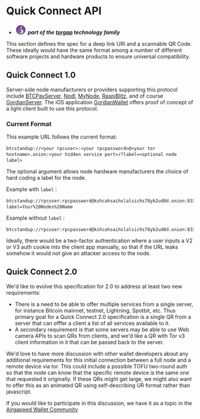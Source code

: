 # Quick Connect API

* <img src="https://raw.githubusercontent.com/BlockchainCommons/torgap/master/images/logos/torgap.png" width=30 valign="bottom"> ***part of the [torgap](https://github.com/BlockchainCommons/torgap/blob/master/README.md) technology family***

This section defines the spec for a deep link URI and a scannable QR Code. These ideally would have the same format among a number of different software projects and hardware products to ensure universal compatibility.

## Quick Connect 1.0

Server-side node manufacturers or providers supporting this protocol include [BTCPayServer](https://btcpayserver.org), [Nodl](https://www.nodl.it/), [MyNode](http://www.mynodebtc.com), [RaspiBlitz](https://github.com/rootzoll/raspiblitz), and of course [GordianServer](https://github.com/BlockchainCommons/GordianServer-macOS). The iOS application [GordianWallet](https://github.com/BlockchainCommons/GordianWallet-iOS) offers proof of concept of a light client built to use this protocol.

### Current Format

This example URL follows the current format:

```
btcstandup://<your rpcuser>:<your rpcpassword>@<your tor hostname>.onion:<your hidden service port>/?label=<optional node label>
```

The optional argument allows node hardware manufacturers the choice of hard coding a label for the node.

Example with `label` :

```
btcstandup://rpcuser:rpcpassword@kshcahsaihslalsichs78yb2ud8d.onion:8332/?label=Your%20Nodes%20Name
```

Example without `label` :

```
btcstandup://rpcuser:rpcpassword@kshcahsaihslalsichs78yb2ud8d.onion:8332/?
```

Ideally, there would be a two-factor authentication where a user inputs a V2 or V3 auth cookie into the client app manually, so that if the URL leaks somehow it would not give an attacker access to the node.


## Quick Connect 2.0

We'd like to evolve this specification for 2.0 to address at least two new requirements:

* There is a need to be able to offer multiple services from a single server, for instance Bitcoin mainnet, testnet, Lightning, Spotbit, etc. Thus primary goal for a  Quick Connect 2.0 specification is a single QR from a server that can offfer a client a list of all services available to it.
* A secondary requirement is that some servers may be able to use Web camera APIs to scan QRs from clients, and we'd like a QR with Tor v3 client information in it that can be passed back to the server.

We'd love to have more discussion with other wallet developers about any additional requirements for this initial connection between a full node and a remote device via tor. This could include a possible TOFU two-round auth so that the node can know that the specific remote device is the same one that requested it originally. If these QRs might get large, we might also want to offer this as an animated QR using self-describing UR format rather than javascript.

If you would like to participate in this discussion, we have it as a topic in the [Airgapped Wallet Community](https://github.com/BlockchainCommons/Airgapped-Wallet-Community/discussions/33)
